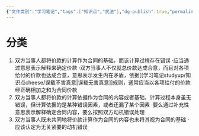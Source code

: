 ```yaml
---
{"文件类别":"学习笔记","tags":["知识点","民法"],"dg-publish":true,"permalink":"/学习笔记studyup/知识点cheese/外部计算错误/","dgPassFrontmatter":true,"created":"2024-07-17T10:30:26.712+08:00","updated":"2024-10-25T12:30:45.727+08:00"}
---
```


# 分类
1. 双方当事人都将价款的计算作为合同的基础，而该计算过程存在错误
·应当通过意思表示解释来确定价款
·双方当事人不仅就总价款达成合意，而且对各项给付的价款也达成合意，意思表示发生内在矛盾，依据[[学习笔记studyup/知识点cheese/误载不害真意\|误载无害真意]]规则，通常应当以各项给付的价款经正确相加之和为合同价款
2. 双方当事人都将价款的计算依据作为合同的内容或者基础，计算过程本身虽无错误，但计算依据的是某种错误因素，或者还漏了某个因素
·要么通过补充性意思表示解释确定合同内容，要么按照双方动机错误处理
3. 双方当事人既未共同地将价款计算作为合同的内容也未将其视为合同的基础
·应该认定为无关紧要的动机错误